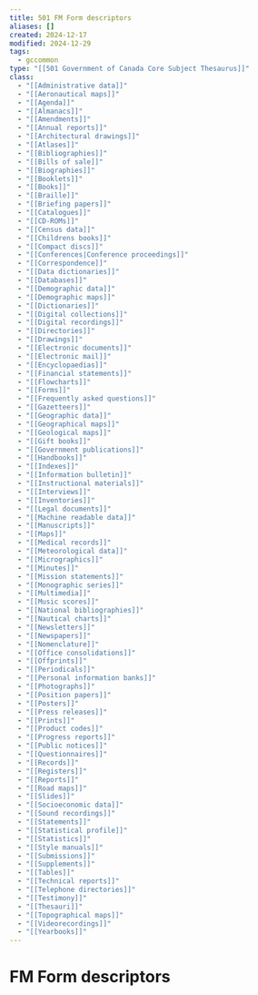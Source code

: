 ```yaml
---
title: 501 FM Form descriptors
aliases: []
created: 2024-12-17
modified: 2024-12-29
tags:
  - gccommon
type: "[[501 Government of Canada Core Subject Thesaurus]]"
class:
  - "[[Administrative data]]"
  - "[[Aeronautical maps]]"
  - "[[Agenda]]"
  - "[[Almanacs]]"
  - "[[Amendments]]"
  - "[[Annual reports]]"
  - "[[Architectural drawings]]"
  - "[[Atlases]]"
  - "[[Bibliographies]]"
  - "[[Bills of sale]]"
  - "[[Biographies]]"
  - "[[Booklets]]"
  - "[[Books]]"
  - "[[Braille]]"
  - "[[Briefing papers]]"
  - "[[Catalogues]]"
  - "[[CD-ROMs]]"
  - "[[Census data]]"
  - "[[Childrens books]]"
  - "[[Compact discs]]"
  - "[[Conferences|Conference proceedings]]"
  - "[[Correspondence]]"
  - "[[Data dictionaries]]"
  - "[[Databases]]"
  - "[[Demographic data]]"
  - "[[Demographic maps]]"
  - "[[Dictionaries]]"
  - "[[Digital collections]]"
  - "[[Digital recordings]]"
  - "[[Directories]]"
  - "[[Drawings]]"
  - "[[Electronic documents]]"
  - "[[Electronic mail]]"
  - "[[Encyclopaedias]]"
  - "[[Financial statements]]"
  - "[[Flowcharts]]"
  - "[[Forms]]"
  - "[[Frequently asked questions]]"
  - "[[Gazetteers]]"
  - "[[Geographic data]]"
  - "[[Geographical maps]]"
  - "[[Geological maps]]"
  - "[[Gift books]]"
  - "[[Government publications]]"
  - "[[Handbooks]]"
  - "[[Indexes]]"
  - "[[Information bulletin]]"
  - "[[Instructional materials]]"
  - "[[Interviews]]"
  - "[[Inventories]]"
  - "[[Legal documents]]"
  - "[[Machine readable data]]"
  - "[[Manuscripts]]"
  - "[[Maps]]"
  - "[[Medical records]]"
  - "[[Meteorological data]]"
  - "[[Micrographics]]"
  - "[[Minutes]]"
  - "[[Mission statements]]"
  - "[[Monographic series]]"
  - "[[Multimedia]]"
  - "[[Music scores]]"
  - "[[National bibliographies]]"
  - "[[Nautical charts]]"
  - "[[Newsletters]]"
  - "[[Newspapers]]"
  - "[[Nomenclature]]"
  - "[[Office consolidations]]"
  - "[[Offprints]]"
  - "[[Periodicals]]"
  - "[[Personal information banks]]"
  - "[[Photographs]]"
  - "[[Position papers]]"
  - "[[Posters]]"
  - "[[Press releases]]"
  - "[[Prints]]"
  - "[[Product codes]]"
  - "[[Progress reports]]"
  - "[[Public notices]]"
  - "[[Questionnaires]]"
  - "[[Records]]"
  - "[[Registers]]"
  - "[[Reports]]"
  - "[[Road maps]]"
  - "[[Slides]]"
  - "[[Socioeconomic data]]"
  - "[[Sound recordings]]"
  - "[[Statements]]"
  - "[[Statistical profile]]"
  - "[[Statistics]]"
  - "[[Style manuals]]"
  - "[[Submissions]]"
  - "[[Supplements]]"
  - "[[Tables]]"
  - "[[Technical reports]]"
  - "[[Telephone directories]]"
  - "[[Testimony]]"
  - "[[Thesauri]]"
  - "[[Topographical maps]]"
  - "[[Videorecordings]]"
  - "[[Yearbooks]]"
---
```

# FM Form descriptors
